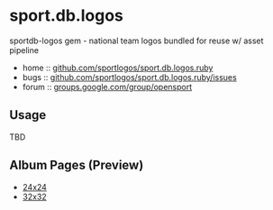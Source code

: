 # sport.db.logos

sportdb-logos gem - national team logos bundled for reuse w/ asset pipeline


* home  :: [github.com/sportlogos/sport.db.logos.ruby](https://github.com/sportlogos/sport.db.logos.ruby)
* bugs  :: [github.com/sportlogos/sport.db.logos.ruby/issues](https://github.com/sportlogos/sport.db.logos.ruby/issues)
* forum :: [groups.google.com/group/opensport](https://groups.google.com/group/opensport)

## Usage

TBD


## Album Pages (Preview)

- [24x24](http://sportlogos.github.io/sport.db.logos.ruby/24.html)
- [32x32](http://sportlogos.github.io/sport.db.logos.ruby/32.html)
